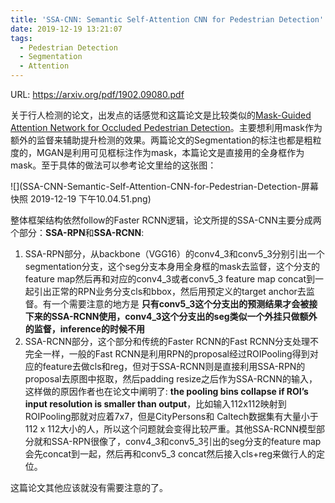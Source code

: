 ```yaml
---
title: 'SSA-CNN: Semantic Self-Attention CNN for Pedestrian Detection'
date: 2019-12-19 13:21:07
tags:
  - Pedestrian Detection
  - Segmentation
  - Attention
---
```

URL: https://arxiv.org/pdf/1902.09080.pdf

关于行人检测的论文，出发点的话感觉和这篇论文是比较类似的[Mask-Guided Attention Network for Occluded Pedestrian Detection](http://libanghuai.com/2019/12/08/Mask-Guided-Attention-Network-for-Occluded-Pedestrian-Detection/)。主要想利用mask作为额外的监督来辅助提升检测的效果。两篇论文的Segmentation的标注也都是粗粒度的，MGAN是利用可见框标注作为mask，本篇论文是直接用的全身框作为mask。至于具体的做法可以参考论文里给的这张图：

![](SSA-CNN-Semantic-Self-Attention-CNN-for-Pedestrian-Detection-屏幕快照 2019-12-19 下午10.04.51.png)

整体框架结构依然follow的Faster RCNN逻辑，论文所提的SSA-CNN主要分成两个部分：**SSA-RPN**和**SSA-RCNN**:
1. SSA-RPN部分，从backbone（VGG16）的conv4_3和conv5_3分别引出一个segmentation分支，这个seg分支本身用全身框的mask去监督，这个分支的feature map然后再和对应的conv4_3或者conv5_3 feature map concat到一起引出正常的RPN业务分支cls和bbox，然后用预定义的target anchor去监督。有一个需要注意的地方是 **只有conv5_3这个分支出的预测结果才会被接下来的SSA-RCNN使用，conv4_3这个分支出的seg类似一个外挂只做额外的监督，inference的时候不用**
2. SSA-RCNN部分，这个部分和传统的Faster RCNN的Fast RCNN分支处理不完全一样，一般的Fast RCNN是利用RPN的proposal经过ROIPooling得到对应的feature去做cls和reg，但对于SSA-RCNN则是直接利用SSA-RPN的proposal去原图中抠取，然后padding resize之后作为SSA-RCNN的输入，这样做的原因作者也在论文中阐明了: **the pooling bins collapse if ROI’s input resolution is smaller than output**，比如输入112x112映射到ROIPooling那就对应着7x7，但是CityPersons和 Caltech数据集有大量小于112 x 112大小的人，所以这个问题就会变得比较严重。其他SSA-RCNN模型部分就和SSA-RPN很像了，conv4_3和conv5_3引出的seg分支的feature map会先concat到一起，然后再和conv5_3 concat然后接入cls+reg来做行人的定位。

这篇论文其他应该就没有需要注意的了。
